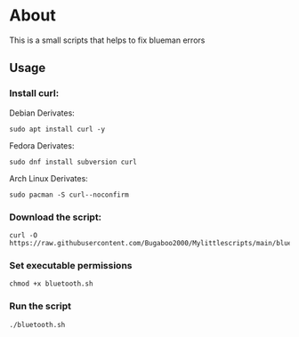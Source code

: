 # About

This is a small scripts that helps to fix blueman errors

## Usage 

### Install curl:

Debian Derivates:
~~~
sudo apt install curl -y
~~~

Fedora Derivates:
~~~
sudo dnf install subversion curl
~~~

Arch Linux Derivates:
~~~
sudo pacman -S curl--noconfirm
~~~
### Download the script:

~~~
curl -O https://raw.githubusercontent.com/Bugaboo2000/Mylittlescripts/main/bluetooth/bluetooth.sh
~~~
### Set executable permissions
~~~
chmod +x bluetooth.sh
~~~
### Run the script
~~~
./bluetooth.sh
~~~
